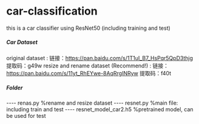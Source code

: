# car-classification
this is a car classifier using ResNet50 (including training and test)

##### Car Dataset
original dataset : 链接：https://pan.baidu.com/s/1T1uI_B7_HsPqr5QpD3thjg 提取码：g49w 
resize and rename dataset (Recommend!) : 链接：https://pan.baidu.com/s/11yt_RhEYwe-8AqRrgINRyw  提取码：f40t 

##### Folder
---- renas.py                %rename and resize dataset
---- resnet.py               %main file: including train and test
---- resnet_model_car2.h5    %pretrained model, can be used for test
